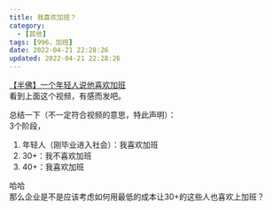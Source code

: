 ```yaml
---
title: 我喜欢加班？
category:
  - [其他]
tags: [996，加班]
date: 2022-04-21 22:28:26
updated: 2022-04-21 22:28:26
---
```



[【半佛】一个年轻人说他喜欢加班](https://www.bilibili.com/video/BV1N5411m7E6?share_source=copy_web)  
看到上面这个视频，有感而发吧。

总结一下（不一定符合视频的意思，特此声明）：  
3个阶段，
1. 年轻人（刚毕业进入社会）：我喜欢加班
2. 30+：我不喜欢加班
3. 40+：我喜欢加班

哈哈  
那么企业是不是应该考虑如何用最低的成本让30+的这些人也喜欢上加班？
